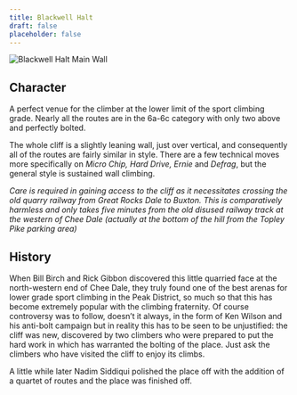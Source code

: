 ```yaml
---
title: Blackwell Halt
draft: false
placeholder: false
---
```


![Blackwell Halt Main Wall](/img/peak/buxton/Blackwell-Halt.jpg)

## Character

A perfect venue for the climber at the lower limit of the sport climbing grade. Nearly all the routes are in the 6a-6c category with only two above and perfectly bolted.

The whole cliff is a slightly leaning wall, just over vertical, and consequently all of the routes are fairly similar in style. There are a few technical moves more specifically on _Micro Chip, Hard Drive, Ernie_ and _Defrag_, but the general style is sustained wall climbing.

_Care is required in gaining access to the cliff as it necessitates crossing the old quarry railway from Great Rocks Dale to Buxton. This is comparatively harmless and only takes five minutes from the old disused railway track at the western of Chee Dale (actually at the bottom of the hill from the Topley Pike parking area)_

## History

When Bill Birch and Rick Gibbon discovered this little quarried face at the north-western end of Chee Dale, they truly found one of the best arenas for lower grade sport climbing in the Peak District, so much so that this has become extremely popular with the climbing fraternity. Of course controversy was to follow, doesn’t it always, in the form of Ken Wilson and his anti-bolt campaign but in reality this has to be seen to be unjustified: the cliff was new, discovered by two climbers who were prepared to put the hard work in which has warranted the bolting of the place. Just ask the climbers who have visited the cliff to enjoy its climbs.

A little while later Nadim Siddiqui polished the place off with the addition of a quartet of routes and the place was finished off.